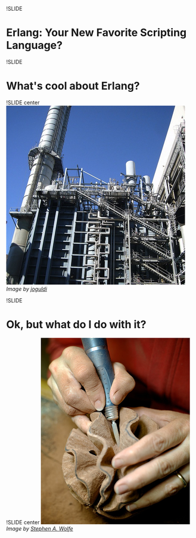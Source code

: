 !SLIDE
# Erlang: Your New Favorite Scripting Language?

!SLIDE
# What's cool about Erlang?

!SLIDE center
![Scalability](factory-crop.jpg)
<span class="credit">*Image by [joguldi](http://www.flickr.com/photos/landschaft/)*</span>

!SLIDE
# Ok, but what do I do with it?

!SLIDE center
![Elegance](carving.jpg)
<span class="credit">*Image by [Stephen A. Wolfe](http://www.flickr.com/photos/swolfe/)*</span>

